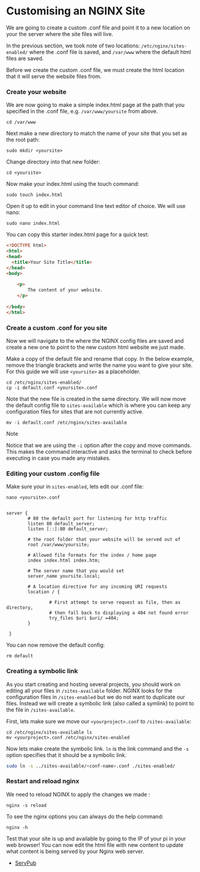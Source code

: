 # Customising an NGINX Site

We are going to create a custom .conf file and point it to a new location on your the server where the site files will live.

In the previous section, we took note of two locations: `/etc/nginx/sites-enabled/` where the .conf file is saved, and `/var/www` where the default html files are saved.

Before we create the custom .conf file, we must create the html location that it will serve the website files from. 
### Create your website

We are now going to make a simple index.html page at the path that you specified in the .conf file, e.g. `/var/www/yoursite` from above.

```shell
cd /var/www 
```

Next make a new directory to match the name of your site that you set as the root path:

```shell
sudo mkdir <yoursite>
```

Change directory into that new folder:

```shell
cd <yoursite>
```

Now make your index.html using the touch command:

```shell
sudo touch index.html
```

Open it up to edit in your command line text editor of choice. We will use nano:

```shell
sudo nano index.html
```

You can copy this starter index.html page for a quick test:

```html
<!DOCTYPE html>  
<html>  
<head>  
  <title>Your Site Title</title>  
</head>  
<body>  
  
	<p>
		The content of your website.
	</p>
  
</body>  
</html>
```
### Create a custom .conf for you site

Now we will navigate to the where the NGINX config files are saved and create a new one to point to the new custom html website we just made.

Make a copy of the default file and rename that copy. In the below example, remove the triangle brackets and write the name you want to give your site. For this guide we will use `<yoursite>` as a placeholder.

```shell
cd /etc/nginx/sites-enabled/
cp -i default.conf <yoursite>.conf
```

Note that the new file is created in the same directory. We will now move the default config file to `sites-available` which is where you can keep any configuration files for sites that are not currently active. 

```shell
mv -i default.conf /etc/nginx/sites-available
```

> [!NOTE] 
> Notice that we are using the `-i` option after the copy and move commands. This makes the command interactive and asks the terminal to check before executing in case you made any mistakes.

### Editing your custom .config file

Make sure your in `sites-enabled`, lets edit our .conf file:

```shell
nano <yoursite>.conf
```

```nginx

server {
		# 80 the default port for listening for http traffic
        listen 80 default_server;
        listen [::]:80 default_server;

        # the root folder that your website will be served out of
        root /var/www/yoursite;

		# Allowed file formats for the index / home page
        index index.html index.htm;

		# The server name that you would set
        server_name yoursite.local;

		# A location directive for any incoming URI requests
        location / {

                # First attempt to serve request as file, then as directory,
                # then fall back to displaying a 404 not found error
                try_files $uri $uri/ =404;
        }
        
 }
```

You can now remove the default config:

```shell
rm default
```
### Creating a symbolic link

As you start creating and hosting several projects, you should work on editing all your files in `/sites-available` folder. NGINX looks for the configuration files in `/sites-enabled` but we do not want to duplicate our files. Instead we will create a symbolic link (also called a symlink) to point to the file in `/sites-available`.

First, lets make sure we move our `<yourproject>.conf` to `/sites-available`:

```shell
cd /etc/nginx/sites-available ls
mv <yourproject>.conf /etc/nginx/sites-enabled
```

Now lets make create the symbolic link. `ln` is the link command and the `-s` option specifies that it should be a symbolic link.

``` bash
sudo ln -s ../sites-available/<conf-name>.conf ./sites-enabled/
```
### Restart and reload nginx

We need to reload NGINX to apply the changes we made :

```shell
nginx -s reload
```

To see the nginx options you can always do the help command:

```shell
nginx -h
```

Test that your site is up and available by going to the IP of your pi in your web browser! You can now edit the html file with new content to update what content is being served by your Nginx web server.

- [ServPub](https://servpub.net/)